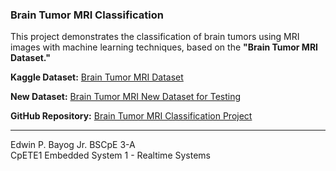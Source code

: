 ### Brain Tumor MRI Classification

This project demonstrates the classification of brain tumors using MRI images with machine learning techniques, based on the **"Brain Tumor MRI Dataset."**

**Kaggle Dataset:** [Brain Tumor MRI Dataset](https://www.kaggle.com/datasets/masoudnickparvar/brain-tumor-mri-dataset)

**New Dataset:** [Brain Tumor MRI New Dataset for Testing](https://www.kaggle.com/datasets/mohammadhossein77/brain-tumors-dataset)



**GitHub Repository:** [Brain Tumor MRI Classification Project](https://github.com/naaivvv/brain-tumor-mri-classification.git)   

---

Edwin P. Bayog Jr. BSCpE 3-A  
CpETE1 Embedded System 1 - Realtime Systems
